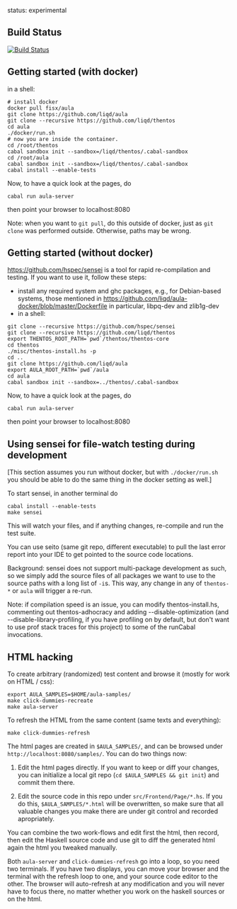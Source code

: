 status: experimental


## Build Status

[![Build Status](https://travis-ci.org/liqd/aula.svg?branch=master)](https://travis-ci.org/liqd/aula)


## Getting started (with docker)

in a shell:

```shell
# install docker
docker pull fisx/aula
git clone https://github.com/liqd/aula
git clone --recursive https://github.com/liqd/thentos
cd aula
./docker/run.sh
# now you are inside the container.
cd /root/thentos
cabal sandbox init --sandbox=/liqd/thentos/.cabal-sandbox
cd /root/aula
cabal sandbox init --sandbox=/liqd/thentos/.cabal-sandbox
cabal install --enable-tests
```

Now, to have a quick look at the pages, do

```shell
cabal run aula-server
```

then point your browser to localhost:8080

Note: when you want to `git pull`, do this outside of docker,
just as `git clone` was performed outside. Otherwise, paths may be wrong.


## Getting started (without docker)

https://github.com/hspec/sensei is a tool for rapid re-compilation and
testing.  If you want to use it, follow these steps:

- install any required system and ghc packages, e.g., for Debian-based
  systems, those mentioned in
  https://github.com/liqd/aula-docker/blob/master/Dockerfile
  in particular, libpq-dev and zlib1g-dev
- in a shell:

```shell
git clone --recursive https://github.com/hspec/sensei
git clone --recursive https://github.com/liqd/thentos
export THENTOS_ROOT_PATH=`pwd`/thentos/thentos-core
cd thentos
./misc/thentos-install.hs -p
cd ..
git clone https://github.com/liqd/aula
export AULA_ROOT_PATH=`pwd`/aula
cd aula
cabal sandbox init --sandbox=../thentos/.cabal-sandbox
```

Now, to have a quick look at the pages, do

```shell
cabal run aula-server
```

then point your browser to localhost:8080


## Using sensei for file-watch testing during development

[This section assumes you run without docker, but with
`./docker/run.sh` you should be able to do the same thing in the
docker setting as well.]

To start sensei, in another terminal do

```shell
cabal install --enable-tests
make sensei
```

This will watch your files, and if anything changes, re-compile and
run the test suite.

You can use seito (same git repo, different executable) to pull the
last error report into your IDE to get pointed to the source code
locations.

Background: sensei does not support multi-package development as such,
so we simply add the source files of all packages we want to use to
the source paths with a long list of `-i`s.  This way, any change in
any of `thentos-*` or `aula` will trigger a re-run.

Note: if compilation speed is an issue, you can modify thentos-install.hs,
commenting out thentos-adhocracy and adding --disable-optimization
(and --disable-library-profiling, if you have profiling on by default,
but don't want to use prof stack traces for this project)
to some of the runCabal invocations.


## HTML hacking

To create arbitrary (randomized) test content and browse it (mostly
for work on HTML / css):

```shell
export AULA_SAMPLES=$HOME/aula-samples/
make click-dummies-recreate
make aula-server
```

To refresh the HTML from the same content (same texts and everything):

```shell
make click-dummies-refresh
```

The html pages are created in `$AULA_SAMPLES/`, and can be browsed
under `http://localhost:8080/samples/`.  You can do two things now:

1. Edit the html pages directly.  If you want to keep or diff your
   changes, you can initialize a local git repo (`cd $AULA_SAMPLES &&
   git init`) and commit them there.

2. Edit the source code in this repo under `src/Frontend/Page/*.hs`.
   If you do this, `$AULA_SAMPLES/*.html` will be overwritten, so make
   sure that all valuable changes you make there are under git control
   and recorded apropriately.

You can combine the two work-flows and edit first the html, then
record, then edit the Haskell source code and use git to diff the
generated html again the html you tweaked manually.

Both `aula-server` and `click-dummies-refresh` go into a loop, so you
need two terminals.  If you have two displays, you can move your
browser and the terminal with the refresh loop to one, and your source
code editor to the other.  The browser will auto-refresh at any modification
and you will never have to focus there, no matter whether you
work on the haskell sources or on the html.

